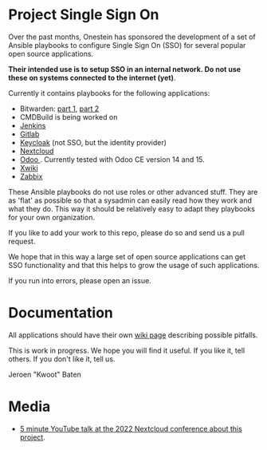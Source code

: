 # Project Single Sign On

Over the past months, Onestein has sponsored the development of a set of
Ansible playbooks to configure Single Sign On (SSO) for several popular open
source applications.

**Their intended use is to setup SSO in an internal network. Do not use these on systems connected to the internet (yet)**.

Currently it contains playbooks for the following applications:

- Bitwarden: [part 1](playbooks/install-bitwarden-part-1.yml), [part 2](playbooks/install-bitwarden-part-2-saml-sso.yml)
- CMDBuild is being worked on
- [Jenkins](playbooks/install-jenkins-sso.yml)
- [Gitlab](playbooks/install-gitlab-sso.yml)
- [Keycloak](playbooks/install-keycloak-nginx.yml) (not SSO, but the identity provider)
- [Nextcloud](playbooks/install-nextcloud-sso.yml)
- [Odoo ](install-odoo-sso.yml). Currently tested with Odoo CE version 14 and 15.
- [Xwiki](playbooks/install-xwiki-sso.yml)
- [Zabbix](install-zabbix-server-sso.yml)

These Ansible playbooks do not use roles or other advanced stuff.
They are as 'flat' as possible so that a sysadmin can easily read how they work and what they do.
This way it should be relatively easy to adapt they playbooks for your own organization.

If you like to add your work to this repo, please do so and send us a pull request.

We hope that in this way a large set of open source applications can get SSO functionality
and that this helps to grow the usage of such applications.

If you run into errors, please open an issue.

# Documentation

All applications should have their own [wiki page](https://github.com/onesteinbv/Project_Single_Sign_On/wiki) describing possible pitfalls.

This is work in progress. We hope you will find it useful.
If you like it, tell others. If you don't like it, tell us.

Jeroen "Kwoot" Baten

# Media

- [5 minute YouTube talk at the 2022 Nextcloud conference about this project](https://www.youtube.com/watch?v=pDPKzo8Bi10).
